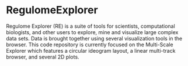 
RegulomeExplorer
================

Regulome Explorer (RE) is a suite of tools for scientists, computational biologists, and other users to explore, mine and visualize large complex data sets. Data is brought together using several visualization tools in the browser. This code repository is currently focused on the Multi-Scale Explorer which features a circular ideogram layout, a linear multi-track browser, and several 2D plots. 
